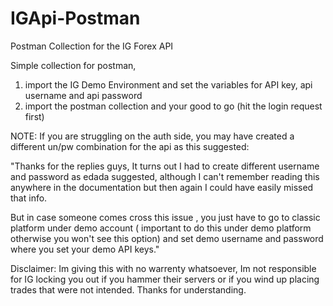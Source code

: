 # IGApi-Postman
Postman Collection for the IG Forex API

Simple collection for postman, 

1. import the IG Demo Environment and set the variables for API key, api username and api password
2. import the postman collection and your good to go (hit the login request first)


NOTE: If you are struggling on the auth side, you may have created a different un/pw combination for the api as this suggested:


"Thanks for the replies guys, It turns out I had to create different username and password as edada suggested, although I can't remember reading this anywhere in the documentation but then again I could have easily missed that info.

But in case someone comes cross this issue , you just have to go to classic platform under demo account ( important to do this under demo platform otherwise you won't see this option) and set demo username and password where you set your demo API keys."

Disclaimer:
Im giving this with no warrenty whatsoever, Im not responsible for IG locking you out if you hammer their servers or if you wind up placing trades that were not intended.  Thanks for understanding.